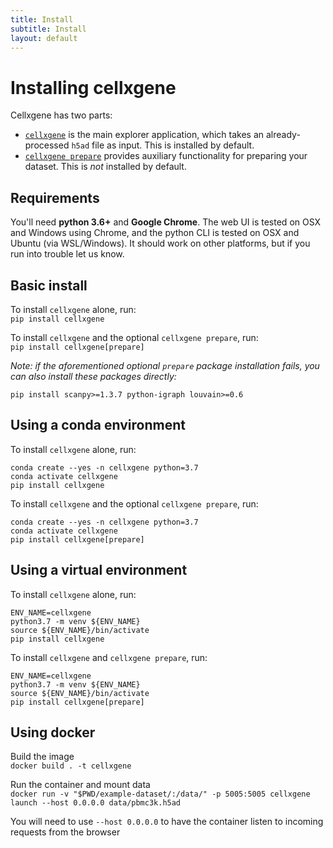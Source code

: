 ```yaml
---
title: Install
subtitle: Install
layout: default
---
```

# Installing cellxgene

Cellxgene has two parts:
* [`cellxgene`](launch) is the main explorer application, which takes an already-processed `h5ad` file as input. This is installed by default.  
* [`cellxgene prepare`](prepare) provides auxiliary functionality for preparing your dataset. This is *not* installed by default.

## Requirements  
You'll need **python 3.6+** and **Google Chrome**.
The web UI is tested on OSX and Windows using Chrome, and the python CLI is tested on OSX and Ubuntu (via WSL/Windows).
It should work on other platforms, but if you run into trouble let us know.

## Basic install  
To install `cellxgene` alone, run:  
`pip install cellxgene`

To install `cellxgene` and the optional `cellxgene prepare`, run:  
`pip install cellxgene[prepare]`

_Note: if the aforementioned optional `prepare` package installation fails, you can also install these packages directly:_  
```
pip install scanpy>=1.3.7 python-igraph louvain>=0.6
```

## Using a conda environment
To install `cellxgene` alone, run:  
```
conda create --yes -n cellxgene python=3.7
conda activate cellxgene
pip install cellxgene
```

To install `cellxgene` and the optional `cellxgene prepare`, run:  
```
conda create --yes -n cellxgene python=3.7
conda activate cellxgene
pip install cellxgene[prepare]
```

## Using a virtual environment
To install `cellxgene` alone, run:  
```
ENV_NAME=cellxgene
python3.7 -m venv ${ENV_NAME}
source ${ENV_NAME}/bin/activate
pip install cellxgene
```

To install `cellxgene` and `cellxgene prepare`, run:  
```
ENV_NAME=cellxgene
python3.7 -m venv ${ENV_NAME}
source ${ENV_NAME}/bin/activate
pip install cellxgene[prepare]
```

## Using docker
Build the image  
`docker build . -t cellxgene`

Run the container and mount data  
`docker run -v "$PWD/example-dataset/:/data/" -p 5005:5005 cellxgene launch --host 0.0.0.0 data/pbmc3k.h5ad`

You will need to use `--host 0.0.0.0` to have the container listen to incoming requests from the browser
